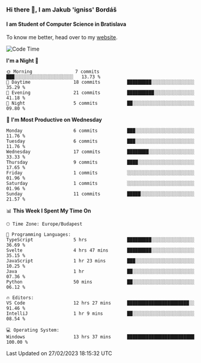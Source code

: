 ### Hi there 👋, I am Jakub 'igniss' Bordáš

#### I am Student of Computer Science in Bratislava
To know me better, head over to my [website](https://bordas.sk).


<!--START_SECTION:waka-->
![Code Time](http://img.shields.io/badge/Code%20Time-1%2C056%20hrs%2046%20mins-blue)

**I'm a Night 🦉** 

```text
🌞 Morning                7 commits           ███░░░░░░░░░░░░░░░░░░░░░░   13.73 % 
🌆 Daytime                18 commits          █████████░░░░░░░░░░░░░░░░   35.29 % 
🌃 Evening                21 commits          ██████████░░░░░░░░░░░░░░░   41.18 % 
🌙 Night                  5 commits           ██░░░░░░░░░░░░░░░░░░░░░░░   09.80 % 
```
📅 **I'm Most Productive on Wednesday** 

```text
Monday                   6 commits           ███░░░░░░░░░░░░░░░░░░░░░░   11.76 % 
Tuesday                  6 commits           ███░░░░░░░░░░░░░░░░░░░░░░   11.76 % 
Wednesday                17 commits          ████████░░░░░░░░░░░░░░░░░   33.33 % 
Thursday                 9 commits           ████░░░░░░░░░░░░░░░░░░░░░   17.65 % 
Friday                   1 commits           ░░░░░░░░░░░░░░░░░░░░░░░░░   01.96 % 
Saturday                 1 commits           ░░░░░░░░░░░░░░░░░░░░░░░░░   01.96 % 
Sunday                   11 commits          █████░░░░░░░░░░░░░░░░░░░░   21.57 % 
```


📊 **This Week I Spent My Time On** 

```text
🕑︎ Time Zone: Europe/Budapest

💬 Programming Languages: 
TypeScript               5 hrs               █████████░░░░░░░░░░░░░░░░   36.69 % 
Svelte                   4 hrs 47 mins       █████████░░░░░░░░░░░░░░░░   35.15 % 
JavaScript               1 hr 23 mins        ███░░░░░░░░░░░░░░░░░░░░░░   10.25 % 
Java                     1 hr                ██░░░░░░░░░░░░░░░░░░░░░░░   07.36 % 
Python                   50 mins             ██░░░░░░░░░░░░░░░░░░░░░░░   06.12 % 

🔥 Editors: 
VS Code                  12 hrs 27 mins      ███████████████████████░░   91.46 % 
IntelliJ                 1 hr 9 mins         ██░░░░░░░░░░░░░░░░░░░░░░░   08.54 % 

💻 Operating System: 
Windows                  13 hrs 37 mins      █████████████████████████   100.00 % 
```


 Last Updated on 27/02/2023 18:15:32 UTC
<!--END_SECTION:waka-->
